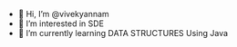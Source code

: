 - 👋 Hi, I’m @vivekyannam
- 👀 I’m interested in SDE
- 🌱 I’m currently learning DATA STRUCTURES Using Java

<!---
vivekyannam/vivekyannam is a ✨ special ✨ repository because its `README.md` (this file) appears on your GitHub profile.
You can click the Preview link to take a look at your changes.
--->
